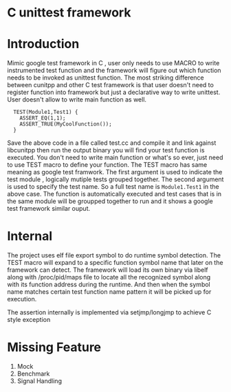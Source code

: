 C unittest framework
===========================================================================

# Introduction

Mimic google test framework in C , user only needs to use MACRO to write instrumented
test function and the framework will figure out which function needs to be invoked as
unittest function. The most striking difference between cunitpp and other C test framework
is that user doesn't need to register function into framework but just a declarative
way to write unittest. User doesn't allow to write main function as well.

````
  TEST(Module1,Test1) {
    ASSERT_EQ(1,1);
    ASSERT_TRUE(MyCoolFunction());
  }

````

Save the above code in a file called test.cc and compile it and link against libcunitpp
then run the output binary you will find your test function is executed. You don't need
to write main function or what's so ever, just need to use TEST macro to define your
function. The TEST macro has same meaning as google test framwork. The first argument is
used to indicate the test module , logically mutiple tests grouped together. The second
argument is used to specify the test name. So a full test name is `Module1.Test1` in the
above case. The function is automatically executed and test cases that is in the same
module will be groupped together to run and it shows a google test framework similar ouput.


# Internal

The project uses elf file export symbol to do runtime symbol detection. The TEST macro
will expand to a specific function symbol name that later on the framework can detect.
The framework will load its own binary via libelf along with /proc/pid/maps file to locate
all the recognized symbol along with its function address during the runtime. And then
when the symbol name matches certain test function name pattern it will be picked up for
execution.

The assertion internally is implemented via setjmp/longjmp to achieve C style exception


# Missing Feature

1. Mock
2. Benchmark
3. Signal Handling
